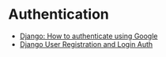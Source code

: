 Authentication
=================

* [Django: How to authenticate using Google](https://www.youtube.com/watch?v=NG48CLLsb1A)
* [Django User Registration and Login Auth](https://www.youtube.com/watch?v=tUqUdu0Sjyc)
